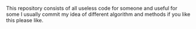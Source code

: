 This repository consists of all useless code for someone and useful for some 
I usually commit my idea of different algorithm and methods if you like this please like.
